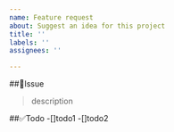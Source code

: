 ```yaml
---
name: Feature request
about: Suggest an idea for this project
title: ''
labels: ''
assignees: ''

---
```


##🚨Issue
>description

##✅Todo
-[]todo1
-[]todo2
